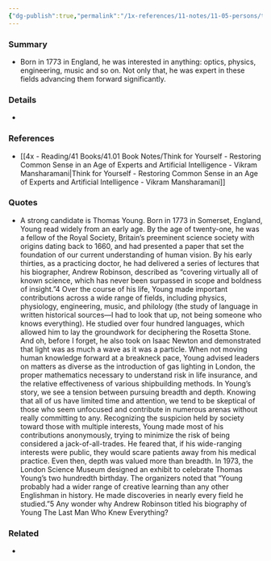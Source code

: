 ```yaml
---
{"dg-publish":true,"permalink":"/1x-references/11-notes/11-05-persons/thomas-young/","title":"Thomas Young","dgShowBacklinks":false}
---
```



### Summary
- Born in 1773 in England, he was interested in anything: optics, physics, engineering, music and so on. Not only that, he was expert in these fields advancing them forward significantly.

### Details
- 

### References
- [[4x - Reading/41 Books/41.01 Book Notes/Think for Yourself - Restoring Common Sense in an Age of Experts and Artificial Intelligence - Vikram Mansharamani\|Think for Yourself - Restoring Common Sense in an Age of Experts and Artificial Intelligence - Vikram Mansharamani]]

### Quotes
- A strong candidate is Thomas Young. Born in 1773 in Somerset, England, Young read widely from an early age. By the age of twenty-one, he was a fellow of the Royal Society, Britain’s preeminent science society with origins dating back to 1660, and had presented a paper that set the foundation of our current understanding of human vision. By his early thirties, as a practicing doctor, he had delivered a series of lectures that his biographer, Andrew Robinson, described as “covering virtually all of known science, which has never been surpassed in scope and boldness of insight.”4 Over the course of his life, Young made important contributions across a wide range of fields, including physics, physiology, engineering, music, and philology (the study of language in written historical sources—I had to look that up, not being someone who knows everything). He studied over four hundred languages, which allowed him to lay the groundwork for deciphering the Rosetta Stone. And oh, before I forget, he also took on Isaac Newton and demonstrated that light was as much a wave as it was a particle.
When not moving human knowledge forward at a breakneck pace, Young advised leaders on matters as diverse as the introduction of gas lighting in London, the proper mathematics necessary to understand risk in life insurance, and the relative effectiveness of various shipbuilding methods.
In Young’s story, we see a tension between pursuing breadth and depth. Knowing that all of us have limited time and attention, we tend to be skeptical of those who seem unfocused and contribute in numerous arenas without really committing to any. Recognizing the suspicion held by society toward those with multiple interests, Young made most of his contributions anonymously, trying to minimize the risk of being considered a jack-of-all-trades. He feared that, if his wide-ranging interests were public, they would scare patients away from his medical practice. Even then, depth was valued more than breadth.
In 1973, the London Science Museum designed an exhibit to celebrate Thomas Young’s two hundredth birthday. The organizers noted that “Young probably had a wider range of creative learning than any other Englishman in history. He made discoveries in nearly every field he studied.”5 Any wonder why Andrew Robinson titled his biography of Young The Last Man Who Knew Everything?

### Related
- 